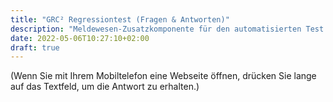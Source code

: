 ```yaml
---
title: "GRC² Regressiontest (Fragen & Antworten)"
description: "Meldewesen-Zusatzkomponente für den automatisierten Test im regulatorischen Reporting der Finanzinstitute und Versicherungen"
date: 2022-05-06T10:27:10+02:00
draft: true
---
```


(Wenn Sie mit Ihrem Mobiltelefon eine Webseite öffnen, drücken Sie lange auf das Textfeld, um die Antwort zu erhalten.)
